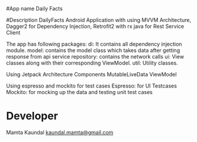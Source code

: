 #App name
Daily Facts

#Description
DailyFacts Android Application with using MVVM Architecture, Dagger2 for Dependency Injection, Retrofit2 with rx java for Rest Service Client

The app has following packages:
di: It contains all dependency injection module.
model: contains the model class which takes data after getting response from api service
repository: contains the network calls
ui: View classes along with their corresponding ViewModel.
util: Utility classes.

Using Jetpack Architecture Components
MutableLiveData
ViewModel

Using espresso and mockito for test cases
Espresso: for UI Testcases
Mockito: for mocking up the data and testing unit test cases

# Developer
Mamta Kaundal <kaundal.mamta@gmail.com>
